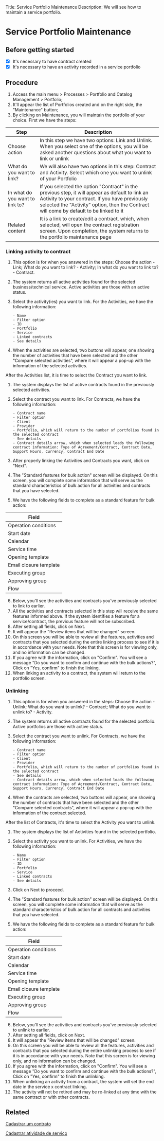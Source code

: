Title: Service Portfolio Maintenance
Description: We will see how to maintain a service portfolio.

# Service Portfolio Maintenance

## Before getting started

- [x] It's necessary to have contract created
- [x] It's necessary to have an activity recorded in a service portfolio

## Procedure

1. Access the main menu > Processes > Portfolio and Catalog Management > Portfolio;  
2. It'll appear the list of Portfolios created and on the right side, the "Maintenance" button;
3. By clicking on Maintenance, you will maintain the portfolio of your choice. First we have the steps:

|Step|Description|
|-----|---------|
|Choose action| In this step we have two options: Link and Unlink. When you select one of the options, you will be asked another questions about what you want to link or unlink|
|What do you want to link?| We will also have two options in this step: Contract and Activity. Select which one you want to unlink of your Portfolio|
|In what do you want to link to?| If you selected the option "Contract" in the previous step, it will appear as default to link an Activity to your contract. If you have previously selected the "Activity" option, then the Contract will come by default to be linked to it|
|Related content| It is a link to create/edit a contract, which, when selected, will open the contract registration screen. Upon completion, the system returns to the portfolio maintenance page|

### Linking activity to contract

1. This option is for when you answered in the steps: Choose the action - Link; What do you want to link? - Activity; In what do you want to link to? - Contract.  
2. The system returns all active activities found for the selected business/technical service. Active activities are those with an active status.
3. Select the activity(ies) you want to link. For the Activities, we have the following information:

       - Name
       - Filter option
       - ID
       - Portfolio
       - Service
       - Linked contracts
       - See details

4. When the activities are selected, two buttons will appear, one showing the number of activities that have been selected and the other "Compare selected activities", where it will appear a pop-up with the information of the selected activities.

After the Activities list, it is time to select the Contract you want to link.

1. The system displays the list of active contracts found in the previously selected activities.  
2. Select the contract you want to link. For Contracts, we have the following information:

       - Contract name  
       - Filter option  
       - Client  
       - Provider  
       - Portfolio, which will return to the number of portfolios found in the selected contract  
       - See details
       - Contract details arrow, which when selected loads the following contract information: Type of Agreement/Contract, Contract Date, Support Hours, Currency, Contract End Date

3. After properly linking the Activities and Contracts you want, click on "Next".  
4. The "Standard features for bulk action" screen will be displayed. On this screen, you will complete some information that will serve as the standard characteristics of bulk action for all activities and contracts that you have selected.  
5. We have the following fields to complete as a standard feature for bulk action:

|Field|
|-----|
|Operation conditions|
|Start date|
|Calendar|
|Service time|
|Opening template|
|Email closure template|
|Executing group|
|Approving group|
|Flow|

6. Below, you’ll see the activities and contracts you’ve previously selected to link to earlier.  
7. All the activities and contracts selected in this step will receive the same features informed above. If the system identifies a feature for a service/contract, the previous feature will not be subscribed.  
8. After setting all fields, click on Next.  
9. It will appear the "Review items that will be changed" screen.  
10. On this screen you will be able to review all the features, activities and contracts that you selected during the entire linking process to see if it is in accordance with your needs. Note that this screen is for viewing only, and no information can be changed.  
11. If you agree with the information, click on "Confirm". You will see a message "Do you want to confirm and continue with the bulk actions?", Click on "Yes, confirm" to finish the linking.  
12. When linking an activity to a contract, the system will return to the portfolio screen.

### Unlinking

1. This option is for when you answered in the steps: Choose the action - Unlink; What do you want to unlink? - Contract; What do you want to unlink to? - Activity.  
2. The system returns all active contracts found for the selected portfolio. Active portfolios are those with active status.  
3. Select the contract you want to unlink. For Contracts, we have the following information:

       - Contract name  
       - Filter option  
       - Client  
       - Provider  
       - Portfolio, which will return to the number of portfolios found in the selected contract  
       - See details
       - Contract details arrow, which when selected loads the following contract information: Type of Agreement/Contract, Contract Date, Support Hours, Currency, Contract End Date

4. When the contracts are selected, two buttons will appear, one showing the number of contracts that have been selected and the other "Compare selected contracts", where it will appear a pop-up with the information of the contract selected.

After the list of Contracts, it's time to select the Activity you want to unlink.

1. The system displays the list of Activities found in the selected portfolio.  
2. Select the activity you want to unlink. For Activities, we have the following information:

       - Name
       - Filter option
       - ID
       - Portfolio
       - Service
       - Linked contracts
       - See details

3. Click on Next to proceed.  
4. The "Standard features for bulk action" screen will be displayed. On this screen, you will complete some information that will serve as the standard characteristics of bulk action for all contracts and activities that you have selected.  
5. We have the following fields to complete as a standard feature for bulk action:

|Field|
|-----|
|Operation conditions|
|Start date|
|Calendar|
|Service time|
|Opening template|
|Email closure template|
|Executing group|
|Approving group|
|Flow|

6. Below, you’ll see the activities and contracts you’ve previously selected to unlink to earlier.  
7. After setting all fields, click on Next.  
8. It will appear the "Review items that will be changed" screen.  
9. On this screen you will be able to review all the features, activities and contracts that you selected during the entire unlinking process to see if it is in accordance with your needs. Note that this screen is for viewing only, and no information can be changed.  
10. If you agree with the information, click on "Confirm". You will see a message "Do you want to confirm and continue with the bulk actions?", Click on "Yes, confirm" to finish the unlinking.  
11. When unlinking an activity from a contract, the system will set the end date in the service x contract linking.  
12. The activity will not be retired and may be re-linked at any time with the same contract or with other contracts.


## Related

[Cadastrar um contrato](/en-us/4biz-helium/additional-features/contract-management/use/register-contract.html)

[Cadastrar atividade de serviço](/en-us/4biz-helium/processes/portfolio-and-catalog/use/register-service-activity.html)
